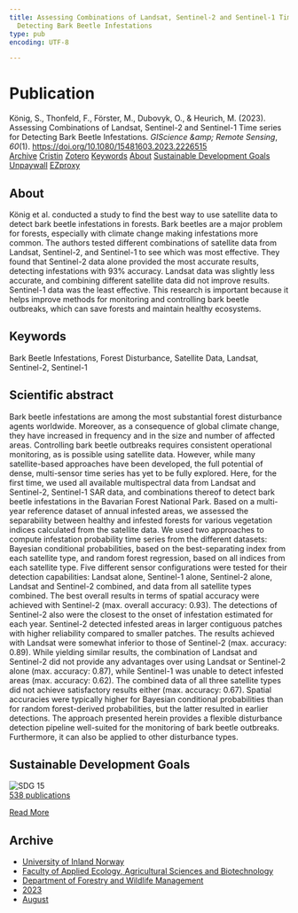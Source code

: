 ```yaml
---
title: Assessing Combinations of Landsat, Sentinel-2 and Sentinel-1 Time series for
  Detecting Bark Beetle Infestations
type: pub
encoding: UTF-8

---
```

<h1>Publication</h1>
<article id="csl-bib-container-QUNFGX4E" class="csl-bib-container">
  <div class="csl-bib-body"> <div class="csl-entry">König, S., Thonfeld, F., Förster, M., Dubovyk, O., &#38; Heurich, M. (2023). Assessing Combinations of Landsat, Sentinel-2 and Sentinel-1 Time series for Detecting Bark Beetle Infestations. <i>GIScience &#38;amp; Remote Sensing</i>, <i>60</i>(1). <a href="https://doi.org/10.1080/15481603.2023.2226515">https://doi.org/10.1080/15481603.2023.2226515</a></div> </div>
  <div class="csl-bib-buttons">
    <a href="#taxonomy-article-QUNFGX4E" alt="archive" class="csl-bib-button">Archive</a>
    <a href="https://app.cristin.no/results/show.jsf?id=2169761" alt="Cristin" class="csl-bib-button">Cristin</a>
    <a href="http://zotero.org/groups/5881554/items/QUNFGX4E" alt="Zotero" class="csl-bib-button">Zotero</a>
    <a href="#keywords-article-QUNFGX4E" alt="keywords" class="csl-bib-button">Keywords</a>
    <a href="#about-article-QUNFGX4E" alt="about_pub" class="csl-bib-button">About</a>
    <a href="#sdg-article-QUNFGX4E" alt="sdg" class="csl-bib-button">Sustainable Development Goals</a>
    <a href="https://www.tandfonline.com/doi/pdf/10.1080/15481603.2023.2226515?needAccess=true&amp;role=button" alt="Unpaywall" class="csl-bib-button">Unpaywall</a>
    <a href="https://www.tandfonline.com/doi/pdf/10.1080/15481603.2023.2226515?needAccess=true&amp;role=button" alt="EZproxy" class="csl-bib-button">EZproxy</a>
  </div>
  <div id="csl-bib-meta-container-QUNFGX4E"></div>
</article>
<div id="csl-bib-meta-QUNFGX4E" class="csl-bib-meta">
  <article id="about-article-QUNFGX4E" class="about_pub-article">
    <h1>About</h1>
    König et al. conducted a study to find the best way to use satellite data to detect bark beetle infestations in forests. Bark beetles are a major problem for forests, especially with climate change making infestations more common. The authors tested different combinations of satellite data from Landsat, Sentinel-2, and Sentinel-1 to see which was most effective. They found that Sentinel-2 data alone provided the most accurate results, detecting infestations with 93% accuracy. Landsat data was slightly less accurate, and combining different satellite data did not improve results. Sentinel-1 data was the least effective. This research is important because it helps improve methods for monitoring and controlling bark beetle outbreaks, which can save forests and maintain healthy ecosystems.
  </article>
  <article id="keywords-article-QUNFGX4E" class="keywords-article">
    <h1>Keywords</h1>
    Bark Beetle Infestations, Forest Disturbance, Satellite Data, Landsat, Sentinel-2, Sentinel-1
  </article>
  <article id="abstract-article-QUNFGX4E" class="abstract-article">
    <h1>Scientific abstract</h1>
    Bark beetle infestations are among the most substantial forest disturbance agents worldwide. Moreover, as a consequence of global climate change, they have increased in frequency and in the size and number of affected areas. Controlling bark beetle outbreaks requires consistent operational monitoring, as is possible using satellite data. However, while many satellite-based approaches have been developed, the full potential of dense, multi-sensor time series has yet to be fully explored. Here, for the first time, we used all available multispectral data from Landsat and Sentinel-2, Sentinel-1 SAR data, and combinations thereof to detect bark beetle infestations in the Bavarian Forest National Park. Based on a multi-year reference dataset of annual infested areas, we assessed the separability between healthy and infested forests for various vegetation indices calculated from the satellite data. We used two approaches to compute infestation probability time series from the different datasets: Bayesian conditional probabilities, based on the best-separating index from each satellite type, and random forest regression, based on all indices from each satellite type. Five different sensor configurations were tested for their detection capabilities: Landsat alone, Sentinel-1 alone, Sentinel-2 alone, Landsat and Sentinel-2 combined, and data from all satellite types combined. The best overall results in terms of spatial accuracy were achieved with Sentinel-2 (max. overall accuracy: 0.93). The detections of Sentinel-2 also were the closest to the onset of infestation estimated for each year. Sentinel-2 detected infested areas in larger contiguous patches with higher reliability compared to smaller patches. The results achieved with Landsat were somewhat inferior to those of Sentinel-2 (max. accuracy: 0.89). While yielding similar results, the combination of Landsat and Sentinel-2 did not provide any advantages over using Landsat or Sentinel-2 alone (max. accuracy: 0.87), while Sentinel-1 was unable to detect infested areas (max. accuracy: 0.62). The combined data of all three satellite types did not achieve satisfactory results either (max. accuracy: 0.67). Spatial accuracies were typically higher for Bayesian conditional probabilities than for random forest-derived probabilities, but the latter resulted in earlier detections. The approach presented herein provides a flexible disturbance detection pipeline well-suited for the monitoring of bark beetle outbreaks. Furthermore, it can also be applied to other disturbance types.
  </article>
  <article id="sdg-article-QUNFGX4E" class="sdg-article">
    <h1>Sustainable Development Goals</h1>
    <div class="sdg-container"><div id="sdg15" class="sdg">
        <img src="{{< params subfolder >}}images/sdg/sdg15_en.png" class="image" alt="SDG 15">
        <div class="sdg-overlay">
          <a href="/en/archive/?key=?sdg=15#archive" class="sdg-publication-count"><span>538</span> publications</a>
          <p><a href="https://sdgs.un.org/goals/goal15" class="sdg-read-more">Read More</a></p>
        </div>
      </div></div>
  </article>
  <article id="taxonomy-article-QUNFGX4E" class="taxonomy-article">
    <h1>Archive</h1>
    <ul>
      <li>
        <a href="/en/archive/?key=3DCRN523">University of Inland Norway</a>
      </li>
      <li>
        <a href="/en/archive/?key=T77LXH6D">Faculty of Applied Ecology, Agricultural Sciences and Biotechnology</a>
      </li>
      <li>
        <a href="/en/archive/?key=7TRARPE3">Department of Forestry and Wildlife Management</a>
      </li>
      <li>
        <a href="/en/archive/?key=WXLLSUEU">2023</a>
      </li>
      <li>
        <a href="/en/archive/?key=HN7NQVIT">August</a>
      </li>
    </ul>
  </article>
</div>
